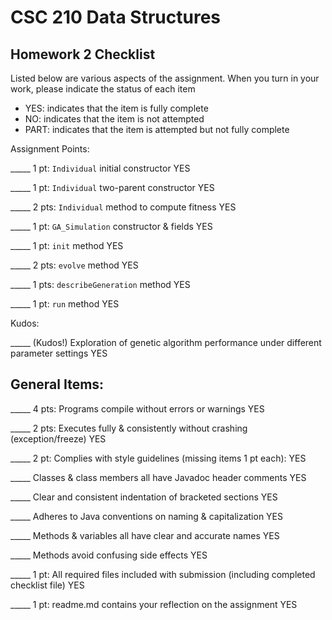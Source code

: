 # CSC 210 Data Structures
## Homework 2 Checklist

Listed below are various aspects of the assignment.  When you turn in
your work, please indicate the status of each item

- YES: indicates that the item is fully complete
- NO: indicates that the item is not attempted
- PART: indicates that the item is attempted but not fully complete


Assignment Points:

_____ 1 pt: `Individual` initial constructor YES

_____ 1 pt: `Individual` two-parent constructor YES

_____ 2 pts: `Individual` method to compute fitness YES

_____ 1 pt: `GA_Simulation` constructor & fields YES

_____ 1 pt: `init` method YES

_____ 2 pts: `evolve` method YES
 
_____ 1 pts: `describeGeneration` method YES

_____ 1 pt: `run` method YES


Kudos:

_____ (Kudos!) Exploration of genetic algorithm performance under different parameter settings YES


## General Items:

_____ 4 pts: Programs compile without errors or warnings YES

_____ 2 pts: Executes fully & consistently without crashing (exception/freeze) YES

_____ 2 pt: Complies with style guidelines (missing items 1 pt each): YES

  _____ Classes & class members all have Javadoc header comments YES

  _____ Clear and consistent indentation of bracketed sections YES

  _____ Adheres to Java conventions on naming & capitalization YES

  _____ Methods & variables all have clear and accurate names YES

  _____ Methods avoid confusing side effects YES

_____ 1 pt: All required files included with submission (including completed checklist file) YES

_____ 1 pt: readme.md contains your reflection on the assignment YES